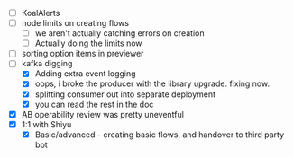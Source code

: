 * [ ] KoalAlerts
* [ ] node limits on creating flows
  * [ ] we aren't actually catching errors on creation
  * [ ] Actually doing the limits now
* [ ] sorting option items in previewer
* [ ] kafka digging
  * [x] Adding extra event logging
  * [x] oops, i broke the producer with the library upgrade. fixing now.
  * [x] splitting consumer out into separate deployment
  * [x] you can read the rest in the doc
* [x] AB operability review was pretty uneventful
* [x] 1:1 with Shiyu
  * [x] Basic/advanced - creating basic flows, and handover to third party bot
